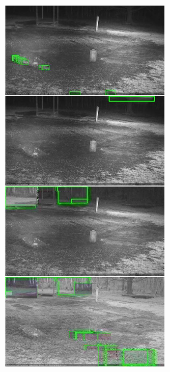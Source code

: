![20200503-020048-023052](in2/20200503/20200503-020048-023052_0_.jpg)
![20200503-033120-040125](in2/20200503/20200503-033120-040125_0_.jpg)
![20200503-040131-043132](in2/20200503/20200503-040131-043132_0_.jpg)
![20200503-043138-050141](in2/20200503/20200503-043138-050141_0_.jpg)
